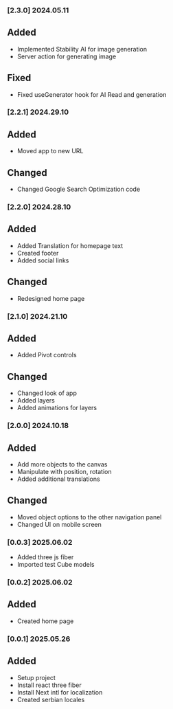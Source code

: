 ### [2.3.0] 2024.05.11

## Added

- Implemented Stability AI for image generation
- Server action for generating image

## Fixed

- Fixed useGenerator hook for AI Read and generation

### [2.2.1] 2024.29.10

## Added

- Moved app to new URL

## Changed

- Changed Google Search Optimization code

### [2.2.0] 2024.28.10

## Added

- Added Translation for homepage text
- Created footer
- Added social links

## Changed

- Redesigned home page

### [2.1.0] 2024.21.10

## Added

- Added Pivot controls

## Changed

- Changed look of app
- Added layers
- Added animations for layers

### [2.0.0] 2024.10.18

## Added

- Add more objects to the canvas
- Manipulate with position, rotation
- Added additional translations

## Changed

- Moved object options to the other navigation panel
- Changed UI on mobile screen

### [0.0.3] 2025.06.02

- Added three js fiber
- Imported test Cube models

### [0.0.2] 2025.06.02

## Added

- Created home page

### [0.0.1] 2025.05.26

## Added

- Setup project
- Install react three fiber
- Install Next intl for localization
- Created serbian locales
